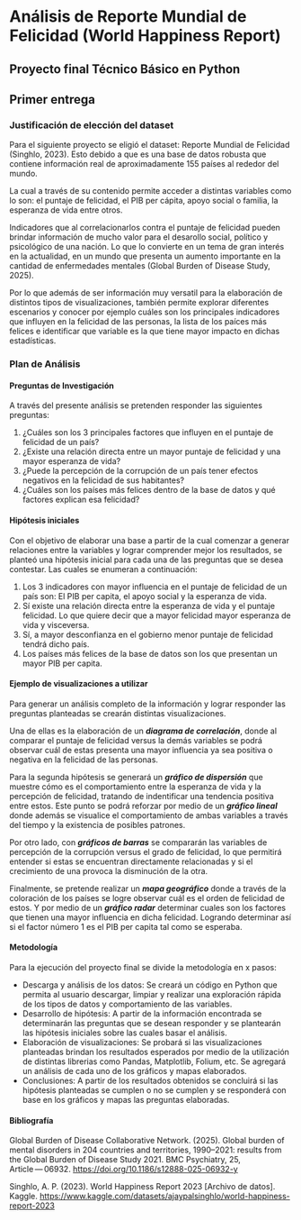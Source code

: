 # Análisis de Reporte Mundial de Felicidad (World Happiness Report)

## Proyecto final Técnico Básico en Python

## Primer entrega

### Justificación de elección del dataset

<p>
Para el siguiente proyecto se eligió el dataset: Reporte Mundial de Felicidad (Singhlo, 2023). Esto debido a que es una base de datos robusta que contiene información real de aproximadamente 155 países al rededor del mundo.

La cual a través de su contenido permite acceder a distintas variables como lo son: el puntaje de felicidad, el PIB per cápita, apoyo social o familia, la esperanza de vida entre otros.

Indicadores que al correlacionarlos contra el puntaje de felicidad pueden brindar información de mucho valor para el desarollo social, político y psicológico de una nación. Lo que lo convierte en un tema de gran interés en la actualidad, en un mundo que presenta un aumento importante en la cantidad de enfermedades mentales (Global Burden of Disease Study, 2025).

Por lo que además de ser información muy versatil para la elaboración de distintos tipos de visualizaciones, también permite explorar diferentes escenarios y conocer por ejemplo cuáles son los principales indicadores que influyen en la felicidad de las personas, la lista de los paíces más felices e identificar que variable es la que tiene mayor impacto en dichas estadísticas.
</p>

### Plan de Análisis

#### Preguntas de Investigación
<p>
A través del presente análisis se pretenden responder las siguientes preguntas:

1.	¿Cuáles son los 3 principales factores que influyen en el puntaje de felicidad de un país?
2.	¿Existe una relación directa entre un mayor puntaje de felicidad y una mayor esperanza de vida?
3.	¿Puede la percepción de la corrupción de un país tener efectos negativos en la felicidad de sus habitantes?
4.	¿Cuáles son los países más felices dentro de la base de datos y qué factores explican esa felicidad?
</p>

#### Hipótesis iniciales
<p>
Con el objetivo de elaborar una base a partir de la cual comenzar a generar relaciones entre la variables y lograr comprender mejor los resultados, se planteó una hipótesis inicial para cada una de las preguntas que se desea contestar. Las cuales se enumeran a continuación:

1. Los 3 indicadores con mayor influencia en el puntaje de felicidad de un país son: El PIB per capita, el apoyo social y la esperanza de vida.
2. Sí existe una relación directa entre la esperanza de vida y el puntaje felicidad. Lo que quiere decir que a mayor felicidad mayor esperanza de vida y visceversa.
3. Sí, a mayor desconfianza en el gobierno menor puntaje de felicidad tendrá dicho país.
4. Los países más felices de la base de datos son los que presentan un mayor PIB per capita.
</p>

#### Ejemplo de visualizaciones a utilizar
<p>
Para generar un análisis completo de la información y lograr responder las preguntas planteadas se crearán distintas visualizaciones.

Una de ellas es la elaboración de un ***diagrama de correlación***, donde al comparar el puntaje de felicidad versus la demás variables se podrá observar cuál de estas presenta una mayor influencia ya sea positiva o negativa en la felicidad de las personas.

Para la segunda hipótesis se generará un ***gráfico de dispersión*** que muestre cómo es el comportamiento entre la esperanza de vida y la percepción de felicidad, tratando de indentificar una tendencia positiva entre estos.  Este punto se podrá reforzar por medio de un ***gráfico lineal*** donde además se visualice el comportamiento de ambas variables a través del tiempo y la existencia de posibles patrones.

Por otro lado, con ***gráficos de barras*** se compararán las variables de percepción de la corrupción versus el grado de felicidad, lo que permitirá entender si estas se encuentran directamente relacionadas y si el crecimiento de una provoca la disminución de la otra.

Finalmente, se pretende realizar un ***mapa geográfico*** donde a través de la coloración de los países se logre observar cuál es el orden de felicidad de estos. Y por medio de un ***gráfico radar*** determinar cuales son los factores que tienen una mayor influencia en dicha felicidad. Logrando determinar así si el factor número 1 es el PIB per capita tal como se esperaba.
</p>

#### Metodología

Para la ejecución del proyecto final se divide la metodología en x pasos:
- Descarga y análisis de los datos: Se creará un código en Python que permita al usuario descargar, limpiar y realizar una exploración rápida de los tipos de datos y comportamiento de las variables.
- Desarrollo de hipótesis: A partir de la información encontrada se determinarán las preguntas que se desean responder y se plantearán las hipótesis iniciales sobre las cuales basar el análisis.
- Elaboración de visualizaciones: Se probará si las visualizaciones planteadas brindan los resultados esperados por medio de la utilización de distintas librerias como Pandas, Matplotlib, Folium, etc.  Se agregará un análisis de cada uno de los gráficos y mapas elaborados.
- Conclusiones: A partir de los resultados obtenidos se concluirá si las hipótesis planteadas se cumplen o no se cumplen y se responderá con base en los gráficos y mapas las preguntas elaboradas.

#### Bibliografía

Global Burden of Disease Collaborative Network. (2025). Global burden of mental disorders in 204 countries and territories, 1990–2021: results from the Global Burden of Disease Study 2021. BMC Psychiatry, 25, Article — 06932. https://doi.org/10.1186/s12888-025-06932-y

Singhlo, A. P. (2023). World Happiness Report 2023 [Archivo de datos]. Kaggle. https://www.kaggle.com/datasets/ajaypalsinghlo/world-happiness-report-2023